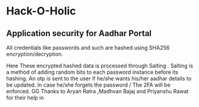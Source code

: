 # Hack-O-Holic
## Application security for Aadhar Portal

All credentials like passwords and such are hashed using SHA256 encryption/decryption.

Here These encrypted hashed data is processed through Salting .
Salting is a method of adding random bits to each password instance before its hashing.
An otp is sent to the user if he/she wants his/her aadhar details to be updated.
In case he/she forgets the password / The 2FA will be enforced.
GG
Thanks to Aryan Ratra ,Madhvan Bajaj and Priyanshu Rawat for their help in 
